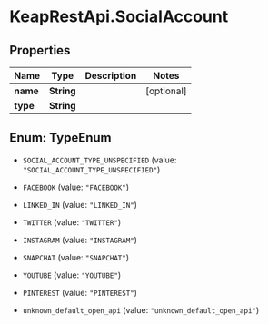 # KeapRestApi.SocialAccount

## Properties

Name | Type | Description | Notes
------------ | ------------- | ------------- | -------------
**name** | **String** |  | [optional] 
**type** | **String** |  | 



## Enum: TypeEnum


* `SOCIAL_ACCOUNT_TYPE_UNSPECIFIED` (value: `"SOCIAL_ACCOUNT_TYPE_UNSPECIFIED"`)

* `FACEBOOK` (value: `"FACEBOOK"`)

* `LINKED_IN` (value: `"LINKED_IN"`)

* `TWITTER` (value: `"TWITTER"`)

* `INSTAGRAM` (value: `"INSTAGRAM"`)

* `SNAPCHAT` (value: `"SNAPCHAT"`)

* `YOUTUBE` (value: `"YOUTUBE"`)

* `PINTEREST` (value: `"PINTEREST"`)

* `unknown_default_open_api` (value: `"unknown_default_open_api"`)





